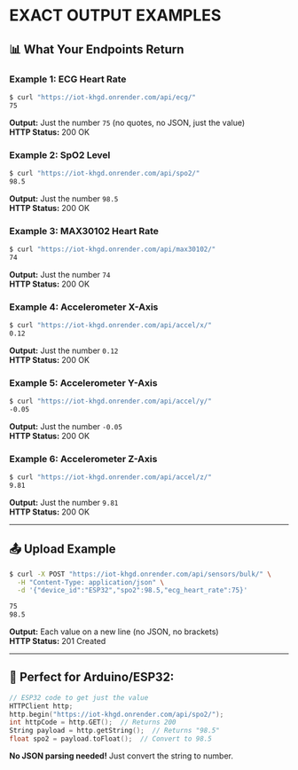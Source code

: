 # EXACT OUTPUT EXAMPLES

## **📊 What Your Endpoints Return**

### **Example 1: ECG Heart Rate**
```bash
$ curl "https://iot-khgd.onrender.com/api/ecg/"
75
```
**Output:** Just the number `75` (no quotes, no JSON, just the value)  
**HTTP Status:** 200 OK

### **Example 2: SpO2 Level**  
```bash
$ curl "https://iot-khgd.onrender.com/api/spo2/"
98.5
```
**Output:** Just the number `98.5`  
**HTTP Status:** 200 OK

### **Example 3: MAX30102 Heart Rate**
```bash
$ curl "https://iot-khgd.onrender.com/api/max30102/"
74
```
**Output:** Just the number `74`  
**HTTP Status:** 200 OK

### **Example 4: Accelerometer X-Axis**
```bash
$ curl "https://iot-khgd.onrender.com/api/accel/x/"
0.12
```
**Output:** Just the number `0.12`  
**HTTP Status:** 200 OK

### **Example 5: Accelerometer Y-Axis**
```bash
$ curl "https://iot-khgd.onrender.com/api/accel/y/"
-0.05
```
**Output:** Just the number `-0.05`  
**HTTP Status:** 200 OK

### **Example 6: Accelerometer Z-Axis**
```bash
$ curl "https://iot-khgd.onrender.com/api/accel/z/"
9.81
```
**Output:** Just the number `9.81`  
**HTTP Status:** 200 OK

---

## **📤 Upload Example**
```bash
$ curl -X POST "https://iot-khgd.onrender.com/api/sensors/bulk/" \
  -H "Content-Type: application/json" \
  -d '{"device_id":"ESP32","spo2":98.5,"ecg_heart_rate":75}'

75
98.5
```
**Output:** Each value on a new line (no JSON, no brackets)  
**HTTP Status:** 201 Created

---

## **🎯 Perfect for Arduino/ESP32:**
```cpp
// ESP32 code to get just the value
HTTPClient http;
http.begin("https://iot-khgd.onrender.com/api/spo2/");
int httpCode = http.GET();  // Returns 200
String payload = http.getString();  // Returns "98.5"
float spo2 = payload.toFloat();  // Convert to 98.5
```

**No JSON parsing needed!** Just convert the string to number.
